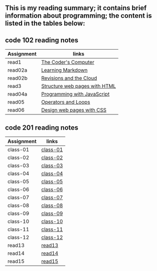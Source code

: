 
## This is my reading summary; it contains brief information about programming; the content is listed in the tables below:

## code 102 reading notes  

|  Assignment  |       links                                      |
|  ----------  |       ------                                     |
|  read1       | [The Coder's Computer](102/read1.md)             |
|  read02a     | [Learning Markdown](102/read02a.md)              |
|  read02b     | [Revisions and the Cloud](102/read02b.md)        |
|  read3       | [Structure web pages with HTML](102/read3.md)    |
|  read04a     | [Programming with JavaScript](102/read04a.md)    |
|  read05      | [Operators and Loops](102/read05.md)             |
|  read06      | [Design web pages with CSS](102/read06.md)       |

## code 201 reading notes  

|  Assignment  |       links                                      |
|  ----------  |       ------                                     |
|  class-01    | [class-01](201/class-01.md)                      |
|  class-02    | [class-02](201/class-02.md)                      |
|  class-03    | [class-03](201/class-03.md)                      |
|  class-04    | [class-04](201/class-04.md)                      |
|  class-05    | [class-05](201/class-05.md)                      |
|  class-06    | [class-06](201/class-06.md)                      |
|  class-07    | [class-07](201/class-07.md)                      |
|  class-08    | [class-08](201/class-08.md)                      |
|  class-09    | [class-09](201/class-09.md)                      |
|  class-10    | [class-10](201/class-10.md)                      |
|  class-11    | [class-11](201/class-11.md)                      |
|  class-12    | [class-12](201/class-12.md)                      |
|  read13      | [read13](201/read13.md)                          |
|  read14      | [read14](201/read14.md)                          |
|  read15      | [read15](201/read15.md)                          |
